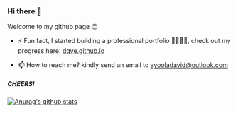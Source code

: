 ### Hi there 👋
Welcome to my github page 😊
- ⚡ Fun fact, I started building a professional portfolio 🕺🏽🕺🏽, check out my progress here: [dqve.github.io](https://dqve.github.io)
<!--
- 🌱 I’m currently learning Swift to strengthen my skills in ios development (what about android? I know Flutter and some Java 😅),
hopefully some interesting repo's spring up here soon ⚡⚡
- ▶ You can check out my **[30days30projects](https://dqve.github.io/30-Days-30-Projects/)** repo, for the **30days30projects** challenge that I started a while ago, for fun.
-->
- 📫 How to reach me? kindly send an email to [ayooladavid@outlook.com](mailto:ayooladavid@outlook.com)
##### CHEERS!

[![Anurag's github stats](https://github-readme-stats.vercel.app/api?username=dqve)](https://github.com/anuraghazra/github-readme-stats)

<!--
**dqve/dqve** is a ✨ _special_ ✨ repository because its `README.md` (this file) appears on your GitHub profile.

Here are some ideas to get you started:

- 🔭 I’m currently working on ...
- 🌱 I’m currently learning ...
- 👯 I’m looking to collaborate on ...
- 🤔 I’m looking for help with ...
- 💬 Ask me about ...
- 📫 How to reach me: ...
- 😄 Pronouns: ...
- ⚡ Fun fact: ...
-->
